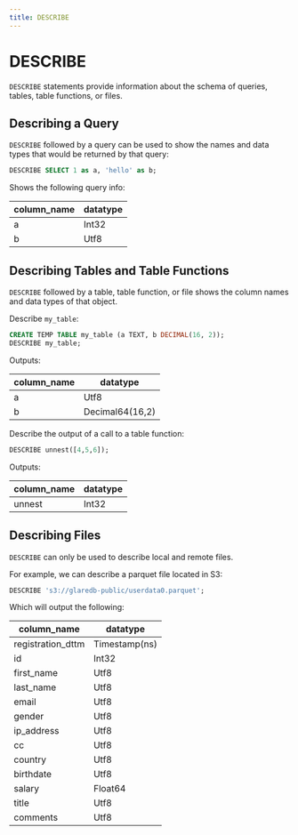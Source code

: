 ```yaml
---
title: DESCRIBE
---
```


# DESCRIBE

`DESCRIBE` statements provide information about the schema of queries, tables,
table functions, or files.

## Describing a Query

`DESCRIBE` followed by a query can be used to show the names and data types that
would be returned by that query:

```sql
DESCRIBE SELECT 1 as a, 'hello' as b;
```

Shows the following query info:

| column_name | datatype |
|-------------|----------|
| a           | Int32    |
| b           | Utf8     |

## Describing Tables and Table Functions

`DESCRIBE` followed by a table, table function, or file shows the column names
and data types of that object.

Describe `my_table`:

```sql
CREATE TEMP TABLE my_table (a TEXT, b DECIMAL(16, 2));
DESCRIBE my_table;
```

Outputs:

| column_name | datatype        |
|-------------|-----------------|
| a           | Utf8            |
| b           | Decimal64(16,2) |

Describe the output of a call to a table function:

```sql
DESCRIBE unnest([4,5,6]);
```

Outputs:

| column_name | datatype |
|-------------|----------|
| unnest      | Int32    |

## Describing Files

`DESCRIBE` can only be used to describe local and remote files.

For example, we can describe a parquet file located in S3:

```sql
DESCRIBE 's3://glaredb-public/userdata0.parquet';
```

Which will output the following:

| column_name       | datatype      |
|-------------------|---------------|
| registration_dttm | Timestamp(ns) |
| id                | Int32         |
| first_name        | Utf8          |
| last_name         | Utf8          |
| email             | Utf8          |
| gender            | Utf8          |
| ip_address        | Utf8          |
| cc                | Utf8          |
| country           | Utf8          |
| birthdate         | Utf8          |
| salary            | Float64       |
| title             | Utf8          |
| comments          | Utf8          |

